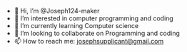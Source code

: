- 👋 Hi, I’m @Joseph124-maker
- 👀 I’m interested in computer programming and coding
- 🌱 I’m currently learning Computer science
- 💞️ I’m looking to collaborate on Programming and coding
- 📫 How to reach me: josephsupplicant@gmail.com

<!---
Joseph124-maker/Joseph124-maker is a ✨ special ✨ repository because its `README.md` (this file) appears on your GitHub profile.
You can click the Preview link to take a look at your changes.
--->
